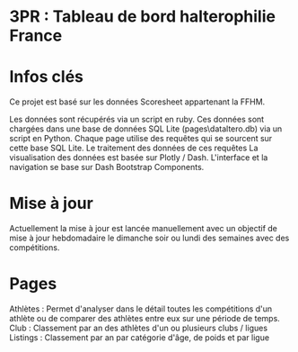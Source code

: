 # 3PR : Tableau de bord halterophilie France

# Infos clés
Ce projet est basé sur les données Scoresheet appartenant la FFHM.

Les données sont récupérés via un script en ruby.
Ces données sont chargées dans une base de données SQL Lite (pages\dataltero.db) via un script en Python.
Chaque page utilise des requêtes qui se sourcent sur cette base SQL Lite.
Le traitement des données de ces requêtes 
La visualisation des données est basée sur Plotly / Dash.
L'interface et la navigation se base sur Dash Bootstrap Components.

# Mise à jour
Actuellement la mise à jour est lancée manuellement avec un objectif de mise à jour hebdomadaire le dimanche soir ou lundi des semaines avec des compétitions.

# Pages
Athlètes : Permet d'analyser dans le détail toutes les compétitions d'un athlète ou de comparer des athlètes entre eux sur une période de temps.
Club : Classement par an des athlètes d'un ou plusieurs clubs / ligues
Listings : Classement par an par catégorie d'âge, de poids et par ligue
